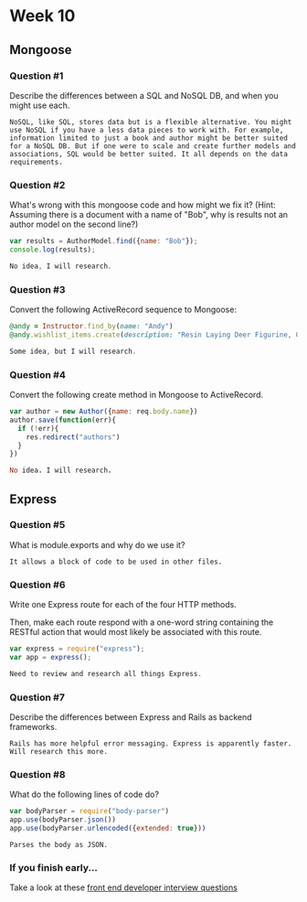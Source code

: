 # Week 10

## Mongoose

### Question #1

Describe the differences between a SQL and NoSQL DB, and when you might use each.

```text
NoSQL, like SQL, stores data but is a flexible alternative. You might use NoSQL if you have a less data pieces to work with. For example, information limited to just a book and author might be better suited for a NoSQL DB. But if one were to scale and create further models and associations, SQL would be better suited. It all depends on the data requirements.
```

### Question #2

What's wrong with this mongoose code and how might we fix it?
(Hint: Assuming there is a document with a name of "Bob", why is results not an author model on the second line?)

```js
var results = AuthorModel.find({name: "Bob"});
console.log(results);
```

```js
No idea, I will research.
```

### Question #3

Convert the following ActiveRecord sequence to Mongoose:

```rb
@andy = Instructor.find_by(name: "Andy")
@andy.wishlist_items.create(description: "Resin Laying Deer Figurine, Gold")
```

```js
Some idea, but I will research.
```

### Question #4

Convert the following create method in Mongoose to ActiveRecord.

```js
var author = new Author({name: req.body.name})
author.save(function(err){
  if (!err){
    res.redirect("authors")
  }
})
```

```rb
No idea. I will research.
```
## Express

### Question #5

What is module.exports and why do we use it?

```text
It allows a block of code to be used in other files.
```

### Question #6

Write one Express route for each of the four HTTP methods.

Then, make each route respond with a one-word string containing the RESTful action that would most likely be associated with this route.

```js
var express = require("express");
var app = express();

Need to review and research all things Express.

```

### Question #7

Describe the differences between Express and Rails as backend frameworks.

```text
Rails has more helpful error messaging. Express is apparently faster. Will research this more.
```

### Question #8

What do the following lines of code do?

```js
var bodyParser = require("body-parser")
app.use(bodyParser.json())
app.use(bodyParser.urlencoded({extended: true}))
```

```text
Parses the body as JSON.
```

### If you finish early...

Take a look at these [front end developer interview questions](https://github.com/h5bp/Front-end-Developer-Interview-Questions/blob/master/README.md)
